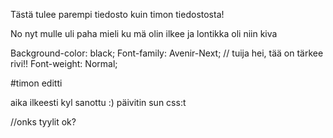Tästä tulee parempi tiedosto kuin timon tiedostosta!

No nyt mulle uli paha mieli ku mä olin ilkee ja lontikka oli niin kiva

Background-color: black;
Font-family: Avenir-Next;
// tuija hei, tää on tärkee rivi!!
Font-weight: Normal;

#timon editti

aika ilkeesti kyl sanottu :) päivitin sun css:t

//onks tyylit ok?
